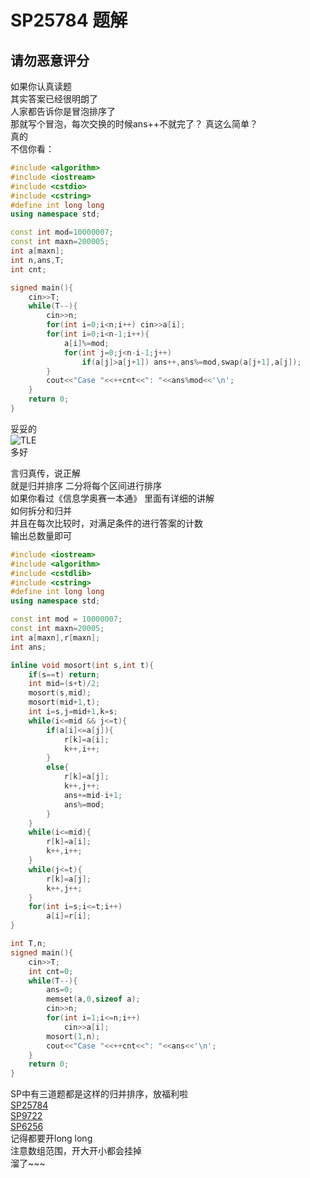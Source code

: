 # SP25784 题解

## 请勿恶意评分 ##  

如果你认真读题  
其实答案已经很明朗了  
人家都告诉你是冒泡排序了  
那就写个冒泡，每次交换的时候ans++不就完了？
真这么简单？  
真的  
不信你看：
```cpp
#include <algorithm>
#include <iostream>
#include <cstdio>
#include <cstring>
#define int long long
using namespace std;

const int mod=10000007;
const int maxn=200005;
int a[maxn];
int n,ans,T;
int cnt;

signed main(){
	cin>>T;
	while(T--){
		cin>>n;
		for(int i=0;i<n;i++) cin>>a[i];
		for(int i=0;i<n-1;i++){
			a[i]%=mod;
			for(int j=0;j<n-i-1;j++)
				if(a[j]>a[j+1]) ans++,ans%=mod,swap(a[j+1],a[j]);
		}
		cout<<"Case "<<++cnt<<": "<<ans%mod<<'\n';
	}
	return 0;
}
```
妥妥的  
![TLE](https://cdn.luogu.com.cn/upload/pic/61448.png)  
多好 

言归真传，说正解    
就是归并排序
二分将每个区间进行排序  
如果你看过《信息学奥赛一本通》 
里面有详细的讲解  
如何拆分和归并  
并且在每次比较时，对满足条件的进行答案的计数  
输出总数量即可

```cpp
#include <iostream>
#include <algorithm>
#include <cstdlib>
#include <cstring>
#define int long long
using namespace std;

const int mod = 10000007;
const int maxn=20005;
int a[maxn],r[maxn];
int ans;

inline void mosort(int s,int t){
	if(s==t) return;
	int mid=(s+t)/2;
	mosort(s,mid);
	mosort(mid+1,t);
	int i=s,j=mid+1,k=s;
	while(i<=mid && j<=t){
		if(a[i]<=a[j]){
			r[k]=a[i];
			k++,i++;
		}
		else{
			r[k]=a[j];
			k++,j++;
			ans+=mid-i+1;
			ans%=mod;	
		}
	}
	while(i<=mid){
		r[k]=a[i];
		k++,i++;
	}
	while(j<=t){
		r[k]=a[j];
		k++,j++;
	}
	for(int i=s;i<=t;i++)
		a[i]=r[i];
}

int T,n;
signed main(){
	cin>>T;
	int cnt=0;
	while(T--){
		ans=0;
		memset(a,0,sizeof a);
		cin>>n;
		for(int i=1;i<=n;i++)
			cin>>a[i];
		mosort(1,n);
		cout<<"Case "<<++cnt<<": "<<ans<<'\n';
	}
	return 0;
}
```
SP中有三道题都是这样的归并排序，放福利啦  
[SP25784](https://www.luogu.org/problemnew/show/SP25784)  
[SP9722](https://www.luogu.org/problemnew/show/SP9722)  
[SP6256](https://www.luogu.org/problemnew/show/SP6256)  
记得都要开long long  
注意数组范围，开大开小都会挂掉  
溜了~~~